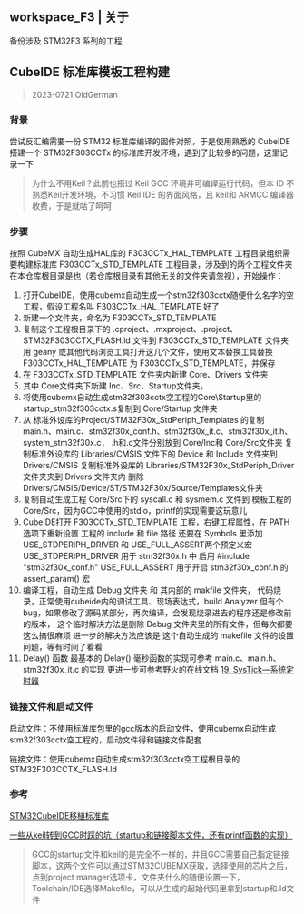 ## workspace_F3 | 关于

备份涉及 STM32F3 系列的工程

## CubeIDE 标准库模板工程构建

> 2023-0721  	OldGerman

### 背景

尝试反汇编需要一份 STM32 标准库编译的固件对照，于是使用熟悉的 CubeIDE 搭建一个 STM32F303CCTx 的标准库开发环境，遇到了比较多的问题，这里记录一下

> 为什么不用Keil？此前也搭过 Keil GCC 环境并可编译运行代码，但本 ID 不熟悉Keil开发环境，不习惯 Keil IDE 的界面风格，且 keil和 ARMCC 编译器收费，于是就咕了呵呵

### 步骤

按照 CubeMX 自动生成HAL库的 F303CCTx_HAL_TEMPLATE 工程目录组织需要构建标准库 F303CCTx_STD_TEMPLATE 工程目录，涉及到的两个工程文件夹在本仓库根目录是也（若仓库根目录有其他无关的文件夹请忽视），开始操作：

1. 打开CubeIDE，使用cubemx自动生成一个stm32f303cctx随便什么名字的空工程，假设工程名叫 F303CCTx_HAL_TEMPLATE 好了
2. 新建一个文件夹，命名为 F303CCTx_STD_TEMPLATE
3. 复制这个工程根目录下的 .cproject、.mxproject、.project、STM32F303CCTX_FLASH.ld 文件到 F303CCTx_STD_TEMPLATE 文件夹
   用 geany 或其他代码浏览工具打开这几个文件，使用文本替换工具替换 F303CCTx_HAL_TEMPLATE 为 F303CCTx_STD_TEMPLATE，并保存
4. 在 F303CCTx_STD_TEMPLATE 文件夹内新建 Core、Drivers 文件夹
5. 其中 Core文件夹下新建 Inc、Src、Startup文件夹，
6. 将使用cubemx自动生成stm32f303cctx空工程的Core\Startup里的startup_stm32f303cctx.s复制到 Core/Startup 文件夹
7. 从 标准外设库的Project/STM32F30x_StdPeriph_Templates 的复制
	main.h、main.c、stm32f30x_conf.h、stm32f30x_it.c、stm32f30x_it.h、system_stm32f30x.c，
	.h和.c文件分别放到 Core/Inc和 Core/Src文件夹
	复制标准外设库的 Libraries/CMSIS 文件下的 Device 和 Include 文件夹到 Drivers/CMSIS
	复制标准外设库的 Libraries/STM32F30x_StdPeriph_Driver 文件夹夹到 Drivers 文件夹内
	删除 Drivers/CMSIS/Device/ST/STM32F30x/Source/Templates文件夹
8. 复制自动生成工程 Core/Src下的 syscall.c 和 sysmem.c 文件到 模板工程的 Core/Src，因为GCC中使用的stdio，printf的实现需要这玩意儿
9. CubeIDE打开 F303CCTx_STD_TEMPLATE 工程，右键工程属性，在 PATH 选项下重新设置 工程的 include 和 file 路径
   还要在 Symbols 里添加 USE_STDPERIPH_DRIVER 和 USE_FULL_ASSERT两个预定义宏
   USE_STDPERIPH_DRIVER 用于 stm32f30x.h 中 启用 #include "stm32f30x_conf.h"
   USE_FULL_ASSERT 用于开启 stm32f30x_conf.h 的 assert_param() 宏
10. 编译工程，自动生成 Debug 文件夹 和 其内部的 makfile 文件夹，
代码烧录，正常使用cubeide内的调试工具、现场表达式，build Analyzer
但有个bug，如果修改了源码某部分，再次编译，会发现烧录进去的程序还是修改前的版本，
这个临时解决方法是删除 Debug 文件夹里的所有文件，但每次都要这么搞很麻烦
进一步的解决方法应该是 这个自动生成的 makefile 文件的设置问题，等有时间了看看
11. Delay() 函数
最基本的 Delay()  毫秒函数的实现可参考 main.c、main.h、stm32f30x_it.c 的实现
更进一步可参考野火的在线文档 [19. SysTick—系统定时器](https://doc.embedfire.com/mcu/stm32/f103badao/std/zh/latest/book/SysTick.html)
### 链接文件和启动文件

启动文件：不使用标准库包里的gcc版本的启动文件，使用cubemx自动生成stm32f303cctx空工程的，启动文件得和链接文件配套

链接文件：使用cubemx自动生成stm32f303cctx空工程根目录的 STM32F303CCTX_FLASH.ld

### 参考

[STM32CubeIDE移植标准库](https://blog.csdn.net/white_loong/article/details/108461796)

[一些从keil转到GCC时踩的坑（startup和链接脚本文件，还有printf函数的实现）](https://discuss.em-ide.com/d/321-stm32keilgccstartupprintf)

 > GCC的startup文件和keil的是完全不一样的，并且GCC需要自己指定链接脚本，这两个文件可以通过STM32CUBEMX获取，选择使用的芯片之后，点到project manager选项卡，文件夹什么的随便设置一下，Toolchain/IDE选择Makefile，可以从生成的起始代码里拿到startup和.ld文件
